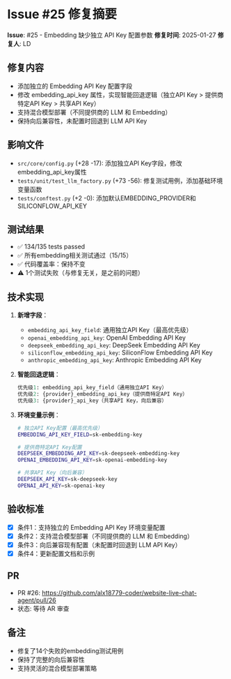 # Issue #25 修复摘要

**Issue**: #25 - Embedding 缺少独立 API Key 配置参数
**修复时间**: 2025-01-27
**修复人**: LD

## 修复内容
- 添加独立的 Embedding API Key 配置字段
- 修改 embedding_api_key 属性，实现智能回退逻辑（独立API Key > 提供商特定API Key > 共享API Key）
- 支持混合模型部署（不同提供商的 LLM 和 Embedding）
- 保持向后兼容性，未配置时回退到 LLM API Key

## 影响文件
- `src/core/config.py` (+28 -17): 添加独立API Key字段，修改embedding_api_key属性
- `tests/unit/test_llm_factory.py` (+73 -56): 修复测试用例，添加基础环境变量函数
- `tests/conftest.py` (+2 -0): 添加默认EMBEDDING_PROVIDER和SILICONFLOW_API_KEY

## 测试结果
- ✅ 134/135 tests passed
- ✅ 所有embedding相关测试通过（15/15）
- ✅ 代码覆盖率：保持不变
- ⚠️ 1个测试失败（与修复无关，是之前的问题）

## 技术实现
1. **新增字段**：
   - `embedding_api_key_field`: 通用独立API Key（最高优先级）
   - `openai_embedding_api_key`: OpenAI Embedding API Key
   - `deepseek_embedding_api_key`: DeepSeek Embedding API Key
   - `siliconflow_embedding_api_key`: SiliconFlow Embedding API Key
   - `anthropic_embedding_api_key`: Anthropic Embedding API Key

2. **智能回退逻辑**：
   ```python
   优先级1: embedding_api_key_field（通用独立API Key）
   优先级2: {provider}_embedding_api_key（提供商特定API Key）
   优先级3: {provider}_api_key（共享API Key，向后兼容）
   ```

3. **环境变量示例**：
   ```bash
   # 独立API Key配置（最高优先级）
   EMBEDDING_API_KEY_FIELD=sk-embedding-key

   # 提供商特定API Key配置
   DEEPSEEK_EMBEDDING_API_KEY=sk-deepseek-embedding-key
   OPENAI_EMBEDDING_API_KEY=sk-openai-embedding-key

   # 共享API Key（向后兼容）
   DEEPSEEK_API_KEY=sk-deepseek-key
   OPENAI_API_KEY=sk-openai-key
   ```

## 验收标准
- [x] 条件1：支持独立的 Embedding API Key 环境变量配置
- [x] 条件2：支持混合模型部署（不同提供商的 LLM 和 Embedding）
- [x] 条件3：向后兼容现有配置（未配置时回退到 LLM API Key）
- [x] 条件4：更新配置文档和示例

## PR
- PR #26: https://github.com/alx18779-coder/website-live-chat-agent/pull/26
- 状态: 等待 AR 审查

## 备注
- 修复了14个失败的embedding测试用例
- 保持了完整的向后兼容性
- 支持灵活的混合模型部署策略


